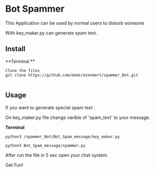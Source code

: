 #  Bot  Spammer 

This Application can be used by normal users to disturb someone

With key_maker.py can generate spam text.



## Install

**Terminal **

```
Clone the files
git clone https://github.com/demirezenmert/spammer_Bot.git


```

## Usage

If you want to generate special spam text : 

On key_maker.py file change varible of 'spam_text' to  your message.



**Terminal**
```
python3 /spammer_Bot/Bot_Spam_message/key_maker.py

python3 Bot_Spam_message/spammer.py 

```
After run the file in 5 sec open your chat system.

Get Fun!
